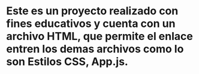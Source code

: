 # Este es un proyecto realizado con fines educativos  y cuenta con un archivo HTML, que permite el enlace entren los demas archivos como lo son Estilos CSS, App.js.
